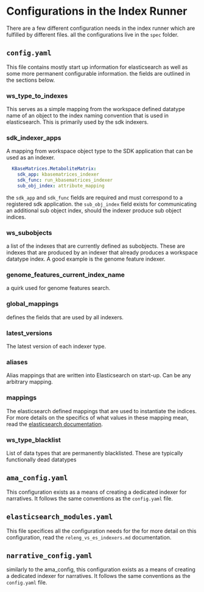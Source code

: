 # Configurations in the Index Runner
There are a few different configuration needs in the index runner which are fulfilled by different files. all the configurations live in the `spec` folder.

## `config.yaml`
This file contains mostly start up information for elasticsearch as well as some more permanent configurable information. the fields are outlined in the sections below.

### ws_type_to_indexes
This serves as a simple mapping from the workspace defined datatype name of an object to the index naming convention that is used in elasticsearch. This is primarily used by the sdk indexers.
### sdk_indexer_apps
A mapping from workspace object type to the SDK application that can be used as an indexer.
```yaml
  KBaseMatrices.MetaboliteMatrix:
    sdk_app: kbasematrices_indexer
    sdk_func: run_kbasematrices_indexer
    sub_obj_index: attribute_mapping
```
the `sdk_app` and `sdk_func` fields are required and must correspond to a registered sdk application. the `sub_obj_index` field exists for communicating an additional sub object index, should the indexer produce sub object indices.
### ws_subobjects
a list of the indexes that are currently defined as subobjects. These are indexes that are produced by an indexer that already produces a workspace datatype index. A good example is the genome feature indexer.
### genome_features_current_index_name
a quirk used for genome features search.
### global_mappings
defines the fields that are used by all indexers.
### latest_versions
The latest version of each indexer type.
### aliases
Alias mappings that are written into Elasticsearch on start-up. Can be any arbitrary mapping.
### mappings
The elasticsearch defined mappings that are used to instantiate the indices. For more details on the specifics of what values in these mapping mean, read the [elasticsearch documentation](https://www.elastic.co/guide/en/elasticsearch/reference/7.15/mapping-types.html). 
### ws_type_blacklist
List of data types that are permanently blacklisted. These are typically functionally dead datatypes
## `ama_config.yaml`
This configuration exists as a means of creating a dedicated indexer for narratives. It follows the same conventions as the `config.yaml` file.

## `elasticsearch_modules.yaml`
This file specifices all the configuration needs for the 
for more detail on this configuration, read the `releng_vs_es_indexers.md` documentation.

## `narrative_config.yaml`
similarly to the ama_config, this configuration exists as a means of creating a dedicated indexer for narratives. It follows the same conventions as the `config.yaml` file.